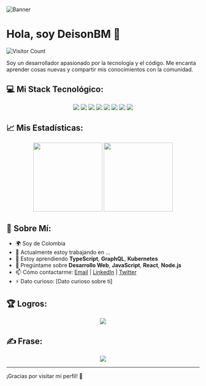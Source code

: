 ![Banner](https://your-banner-url.com/banner.png)

# Hola, soy DeisonBM 👋

![Visitor Count](https://komarev.com/ghpvc/?username=DeisonBM&color=brightgreen)

Soy un desarrollador apasionado por la tecnología y el código. Me encanta aprender cosas nuevas y compartir mis conocimientos con la comunidad.

## 💻 Mi Stack Tecnológico:
<p align="center">
  <img src="https://img.shields.io/badge/Next.js-black?style=for-the-badge&logo=next.js&logoColor=white"/>
  <img src="https://img.shields.io/badge/Svelte-%23f1413d.svg?&style=for-the-badge&logo=svelte&logoColor=white"/>
  <img src="https://img.shields.io/badge/Node.js-339933?style=for-the-badge&logo=nodedotjs&logoColor=white"/>
  <img src="https://img.shields.io/badge/JavaScript-%23F7DF1E.svg?&style=for-the-badge&logo=javascript&logoColor=black"/>
  <img src="https://img.shields.io/badge/TypeScript-%23007ACC.svg?&style=for-the-badge&logo=typescript&logoColor=white"/>
  <img src="https://img.shields.io/badge/AWS-%23FF9900.svg?&style=for-the-badge&logo=amazon-aws&logoColor=white"/>
  <img src="https://img.shields.io/badge/Google%20Cloud-%234285F4.svg?&style=for-the-badge&logo=google-cloud&logoColor=white"/>
  <img src="https://img.shields.io/badge/Docker-%230db7ed.svg?&style=for-the-badge&logo=docker&logoColor=white"/>
</p>

## 📈 Mis Estadísticas:
<p align="center">
  <img height="180em" src="https://github-readme-stats.vercel.app/api?username=DeisonBM&show_icons=true&theme=radical"/>
  <img height="180em" src="https://github-readme-stats.vercel.app/api/top-langs/?username=DeisonBM&layout=compact&theme=radical"/>
</p>

## 💬 Sobre Mí:
- 🌍 Soy de Colombia
- 🔭 Actualmente estoy trabajando en ...
- 🌱 Estoy aprendiendo **TypeScript**, **GraphQL**, **Kubernetes**
- 💬 Pregúntame sobre **Desarrollo Web**, **JavaScript**, **React**, **Node.js**
- 📫 Cómo contactarme: [Email](mailto:tu-email@gmail.com) | [LinkedIn](https://www.linkedin.com/in/tu-perfil) | [Twitter](https://twitter.com/tu-usuario)
- ⚡ Dato curioso: [Dato curioso sobre ti]

## 🏆 Logros:
<p align="center">
  <img src="https://github-profile-trophy.vercel.app/?username=DeisonBM&theme=darkhub"/>
</p>

## ✍️ Frase:
<p align="center">
  <img src="https://quotes-github-readme.vercel.app/api?type=horizontal&theme=radical"/>
</p>

---

¡Gracias por visitar mi perfil! 🚀
